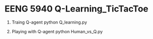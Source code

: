 # EENG 5940 Q-Learning_TicTacToe


1. Traing Q-agent
  python Q_learning.py
  
  
2. Playing with Q-agent
  python Human_vs_Q.py
